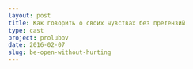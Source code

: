 ```yaml
---
layout: post
title: Как говорить о своих чувствах без претензий
type: cast
project: prolubov
date: 2016-02-07
slug: be-open-without-hurting
---
```

